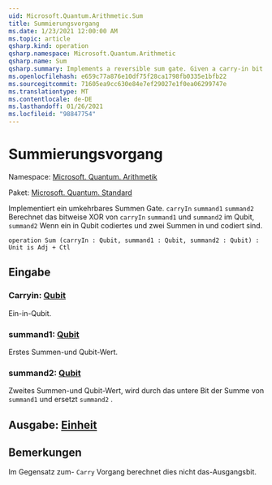 ```yaml
---
uid: Microsoft.Quantum.Arithmetic.Sum
title: Summierungsvorgang
ms.date: 1/23/2021 12:00:00 AM
ms.topic: article
qsharp.kind: operation
qsharp.namespace: Microsoft.Quantum.Arithmetic
qsharp.name: Sum
qsharp.summary: Implements a reversible sum gate. Given a carry-in bit encoded in qubit `carryIn` and two summand bits encoded in `summand1` and `summand2`, computes the bitwise xor of `carryIn`, `summand1` and `summand2` in the qubit `summand2`.
ms.openlocfilehash: e659c77a876e10df75f28ca1798fb0335e1bfb22
ms.sourcegitcommit: 71605ea9cc630e84e7ef29027e1f0ea06299747e
ms.translationtype: MT
ms.contentlocale: de-DE
ms.lasthandoff: 01/26/2021
ms.locfileid: "98847754"
---
```

# <a name="sum-operation"></a>Summierungsvorgang

Namespace: [Microsoft. Quantum. Arithmetik](xref:Microsoft.Quantum.Arithmetic)

Paket: [Microsoft. Quantum. Standard](https://nuget.org/packages/Microsoft.Quantum.Standard)


Implementiert ein umkehrbares Summen Gate. `carryIn` `summand1` `summand2` Berechnet das bitweise XOR von `carryIn` `summand1` und `summand2` im Qubit, `summand2` Wenn ein in Qubit codiertes und zwei Summen in und codiert sind.

```qsharp
operation Sum (carryIn : Qubit, summand1 : Qubit, summand2 : Qubit) : Unit is Adj + Ctl
```


## <a name="input"></a>Eingabe

### <a name="carryin--qubit"></a>Carryin: [Qubit](xref:microsoft.quantum.lang-ref.qubit)

Ein-in-Qubit.


### <a name="summand1--qubit"></a>summand1: [Qubit](xref:microsoft.quantum.lang-ref.qubit)

Erstes Summen-und Qubit-Wert.


### <a name="summand2--qubit"></a>summand2: [Qubit](xref:microsoft.quantum.lang-ref.qubit)

Zweites Summen-und Qubit-Wert, wird durch das untere Bit der Summe von `summand1` und ersetzt `summand2` .



## <a name="output--unit"></a>Ausgabe: [Einheit](xref:microsoft.quantum.lang-ref.unit)



## <a name="remarks"></a>Bemerkungen

Im Gegensatz zum- `Carry` Vorgang berechnet dies nicht das-Ausgangsbit.